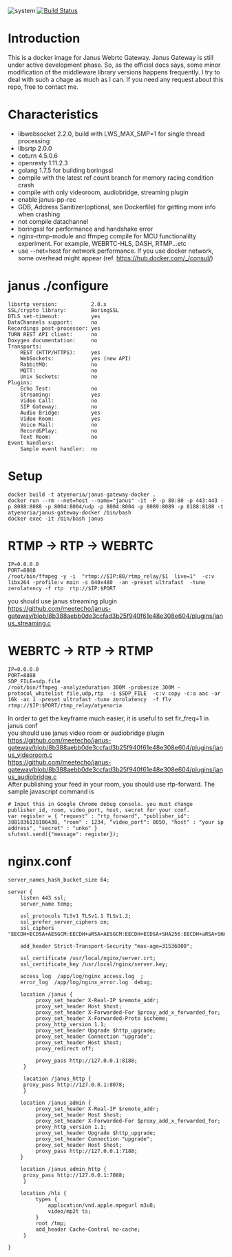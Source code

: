 
![system](https://github.com/atyenoria/janus-webrtc-gateway-docker/blob/master/system.png "system")
[![Build Status](https://travis-ci.org/atyenoria/janus-webrtc-gateway-docker.svg?branch=master)](https://travis-ci.org/atyenoria/janus-webrtc-gateway-docker)
 # Introduction
This is a docker image for Janus Webrtc Gateway. Janus Gateway is still under active development phase. So, as the official docs says, some minor modification of the middleware library versions happens frequently. I try to deal with such a chage as much as I can. If you need any request about this repo, free to contact me.

# Characteristics
- libwebsocket 2.2.0, build with LWS_MAX_SMP=1 for single thread processing
- libsrtp 2.0.0
- coturn 4.5.0.6
- openresty 1.11.2.3
- golang 1.7.5 for building boringssl
- compile with the latest ref count branch for memory racing condition crash
- compile with only videoroom, audiobridge, streaming plugin
- enable janus-pp-rec
- GDB, Address Sanitizer(optional, see Dockerfile) for getting more info when crashing
- not compile datachannel
- boringssl for performance and handshake error
- nginx-rtmp-module and ffmpeg compile for MCU functionalilty experiment. For example, WEBRTC-HLS, DASH, RTMP...etc
- use --net=host for network performance. If you use docker network, some overhead might appear (ref. https://hub.docker.com/_/consul/)

# janus ./configure

```
libsrtp version:           2.0.x
SSL/crypto library:        BoringSSL
DTLS set-timeout:          yes
DataChannels support:      no
Recordings post-processor: yes
TURN REST API client:      no
Doxygen documentation:     no
Transports:
    REST (HTTP/HTTPS):     yes
    WebSockets:            yes (new API)
    RabbitMQ:              no
    MQTT:                  no
    Unix Sockets:          no
Plugins:
    Echo Test:             no
    Streaming:             yes
    Video Call:            no
    SIP Gateway:           no
    Audio Bridge:          yes
    Video Room:            yes
    Voice Mail:            no
    Record&Play:           no
    Text Room:             no
Event handlers:
    Sample event handler:  no
```

# Setup
```
docker build -t atyenoria/janus-gateway-docker .
docker run --rm --net=host --name="janus" -it -P -p 80:80 -p 443:443 -p 8088:8088 -p 8004:8004/udp -p 8004:8004 -p 8089:8089 -p 8188:8188 -t atyenoria/janus-gateway-docker /bin/bash
docker exec -it /bin/bash janus
```

# RTMP -> RTP -> WEBRTC
```
IP=0.0.0.0
PORT=8888
/root/bin/ffmpeg -y -i  "rtmp://$IP:80/rtmp_relay/$1  live=1"  -c:v libx264 -profile:v main -s 640x480  -an -preset ultrafast  -tune zerolatency -f rtp  rtp://$IP:$PORT
```
you should use janus streaming plugin <br>
https://github.com/meetecho/janus-gateway/blob/8b388aebb0de3ccfad3b25f940f61e48e308e604/plugins/janus_streaming.c

# WEBRTC -> RTP -> RTMP
```
IP=0.0.0.0
PORT=8888
SDP_FILE=sdp.file
/root/bin/ffmpeg -analyzeduration 300M -probesize 300M -protocol_whitelist file,udp,rtp  -i $SDP_FILE  -c:v copy -c:a aac -ar 16k -ac 1 -preset ultrafast -tune zerolatency  -f flv rtmp://$IP:$PORT/rtmp_relay/atyenoria
```
In order to get the keyframe much easier, it is useful to set  fir_freq=1 in janus conf<br>
you should use janus video room or audiobridge plugin <br>
https://github.com/meetecho/janus-gateway/blob/8b388aebb0de3ccfad3b25f940f61e48e308e604/plugins/janus_videoroom.c <br>
https://github.com/meetecho/janus-gateway/blob/8b388aebb0de3ccfad3b25f940f61e48e308e604/plugins/janus_audiobridge.c <br>
After publishing your feed in your room, you should use rtp-forward. The sample javascript command is
```
# Input this in Google Chrome debug console. you must change publisher_id, room, video_port, host, secret for your conf.
var register = { "request" : "rtp_forward", "publisher_id": 3881836128186438, "room" : 1234, "video_port": 8050, "host" : "your ip address", "secret" : "unko" }
sfutest.send({"message": register});
```


# nginx.conf
```
server_names_hash_bucket_size 64;

server {
    listen 443 ssl;
    server_name temp;

    ssl_protocols TLSv1 TLSv1.1 TLSv1.2;
    ssl_prefer_server_ciphers on;
    ssl_ciphers "EECDH+ECDSA+AESGCM:EECDH+aRSA+AESGCM:EECDH+ECDSA+SHA256:EECDH+aRSA+SHA256:EECDH+ECDSA+SHA384:EECDH+ECDSA+SHA256:EECDH+aRSA+SHA384:EDH+aRSA+AESGCM:EDH+aRSA+SHA256:EDH+aRSA:EECDH:!aNULL:!eNULL:!MEDIUM:!LOW:!3DES:!MD5:!EXP:!PSK:!SRP:!DSS:!RC4:!SEED";

    add_header Strict-Transport-Security "max-age=31536000";

    ssl_certificate /usr/local/nginx/server.crt;
    ssl_certificate_key /usr/local/nginx/server.key;

    access_log  /app/log/nginx_access.log  ;
    error_log  /app/log/nginx_error.log  debug;

    location /janus {
         proxy_set_header X-Real-IP $remote_addr;
         proxy_set_header Host $host;
         proxy_set_header X-Forwarded-For $proxy_add_x_forwarded_for;
         proxy_set_header X-Forwarded-Proto $scheme;
         proxy_http_version 1.1;
         proxy_set_header Upgrade $http_upgrade;
         proxy_set_header Connection "upgrade";
         proxy_set_header Host $host;
         proxy_redirect off;

         proxy_pass http://127.0.0.1:8188;
     }

     location /janus_http {
     proxy_pass http://127.0.0.1:8078;
     }

    location /janus_admin {
         proxy_set_header X-Real-IP $remote_addr;
         proxy_set_header Host $host;
         proxy_set_header X-Forwarded-For $proxy_add_x_forwarded_for;
         proxy_http_version 1.1;
         proxy_set_header Upgrade $http_upgrade;
         proxy_set_header Connection "upgrade";
         proxy_set_header Host $host;
         proxy_pass http://127.0.0.1:7188;
    }

    location /janus_admin_http {
     proxy_pass http://127.0.0.1:7088;
     }

    location /hls {
         types {
             application/vnd.apple.mpegurl m3u8;
             video/mp2t ts;
         }
         root /tmp;
         add_header Cache-Control no-cache;
     }

}

```
